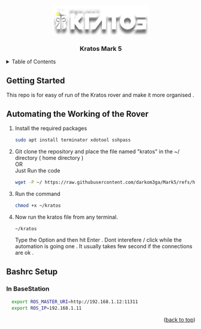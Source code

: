 
<a id="readme-top"></a>

<br />
<div align="center">
  <a href="https://kratos-the-rover.github.io/">
    <img src="extrafiles/logo.png" alt="Logo" width="260" height="80">
  </a>
  <h3 align="center">Kratos Mark 5 </h3>
</div>



<details>
  <summary>Table of Contents</summary>
  <ol>
    <a href="#automating-the-running-of-the-rover">Automating the Working of the Rover</a>
    <a href="#bashrc-setup">Bashrc Setup</a>
  </ol>
</details>




## Getting Started

This repo is for easy of run of the Kratos rover and make it more organised .

## Automating the Working of the Rover


1. Install the required packages
    ```sh
    sudo apt install terminator xdotool sshpass
    ```
2. Git clone the repository and place the file named "kratos" in the ~/ directory ( home directory )</br>OR</br>Just Run the code 
    ```sh
    wget -P ~/ https://raw.githubusercontent.com/darkom3ga/Mark5/refs/heads/main/kratos
    ```

3. Run the command 
    ```sh
    chmod +x ~/kratos
    ```

4. Now run the kratos file from any terminal. 
    ```sh
    ~/kratos
    ```
    Type the Option and then hit Enter . Dont interefere / click while the automation is going one . It usually takes few second if the connections are ok .

## Bashrc Setup 

### In BaseStation

  ```sh
    export ROS_MASTER_URI=http://192.168.1.12:11311
    export ROS_IP=192.168.1.11
  ```

<p align="right">(<a href="#readme-top">back to top</a>)</p>


